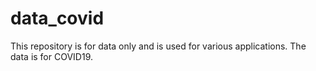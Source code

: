 # data_covid
This repository is for data only and is used for various applications. The data is for COVID19.
